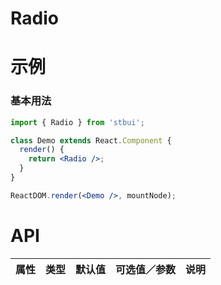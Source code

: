 # Radio

# 示例

### 基本用法

<!--demo-->

```jsx
import { Radio } from 'stbui';

class Demo extends React.Component {
  render() {
    return <Radio />;
  }
}

ReactDOM.render(<Demo />, mountNode);
```

<!--:::-->

# API

| 属性 | 类型 | 默认值 | 可选值／参数 | 说明 |
| :--- | :--- | :----- | :----------- | :--- |

